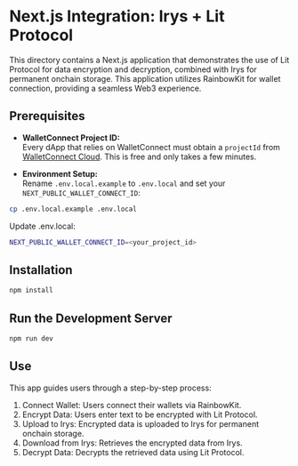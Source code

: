 # Next.js Integration: Irys + Lit Protocol

This directory contains a Next.js application that demonstrates the use of Lit Protocol for data encryption and decryption, combined with Irys for permanent onchain storage. This application utilizes RainbowKit for wallet connection, providing a seamless Web3 experience.

## Prerequisites

- **WalletConnect Project ID:**  
  Every dApp that relies on WalletConnect must obtain a `projectId` from [WalletConnect Cloud](https://cloud.walletconnect.com/). This is free and only takes a few minutes.

- **Environment Setup:**  
  Rename `.env.local.example` to `.env.local` and set your `NEXT_PUBLIC_WALLET_CONNECT_ID`:

```bash
cp .env.local.example .env.local
```

Update .env.local:

```bash
NEXT_PUBLIC_WALLET_CONNECT_ID=<your_project_id>
```


## Installation

```bash
npm install
```

## Run the Development Server

```bash
npm run dev
```

## Use

This app guides users through a step-by-step process:

  1. Connect Wallet: Users connect their wallets via RainbowKit.
  2. Encrypt Data: Users enter text to be encrypted with Lit Protocol.
  3. Upload to Irys: Encrypted data is uploaded to Irys for permanent onchain storage.
  4. Download from Irys: Retrieves the encrypted data from Irys.
  5. Decrypt Data: Decrypts the retrieved data using Lit Protocol.